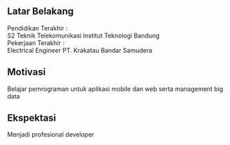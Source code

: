 [//]: # (Ceritakan sedikit tentang latar belakangmu seperti pendidikan terakhir atau pekerjaan sebelumnya)
## Latar Belakang
Pendidikan Terakhir : <br/>
S2 Teknik Telekomunikasi Institut Teknologi Bandung<br/>
Pekerjaan Terakhir :<br/>
Electrical Engineer PT. Krakatau Bandar Samudera<br/>  

[//]: # (Motivasi apa yang mendorongmu untuk ikut program coding bootcamp di Hacktiv8?)
## Motivasi
Belajar pemrograman untuk aplikasi mobile dan web serta management big data<br/>

[//]: # (Beri tahu kami, apa yang ingin kamu dapatkan di Hacktiv8 dan apa yang ingin kamu capai setelah lulus dari sini?)
## Ekspektasi
Menjadi profesional developer<br/>
